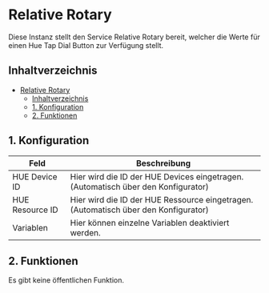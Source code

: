 # Relative Rotary
   Diese Instanz stellt den Service Relative Rotary bereit, welcher die Werte für einen Hue Tap Dial Button zur Verfügung stellt.
     
## Inhaltverzeichnis
- [Relative Rotary](#relative-rotary)
  - [Inhaltverzeichnis](#inhaltverzeichnis)
  - [1. Konfiguration](#1-konfiguration)
  - [2. Funktionen](#2-funktionen)
   
## 1. Konfiguration
   
   Feld | Beschreibung
   ------------ | ----------------
   HUE Device ID | Hier wird die ID der HUE Devices eingetragen. (Automatisch über den Konfigurator)
   HUE Resource ID | Hier wird die ID der HUE Ressource eingetragen. (Automatisch über den Konfigurator)
   Variablen | Hier können einzelne Variablen deaktiviert werden.

## 2. Funktionen
   Es gibt keine öffentlichen Funktion.